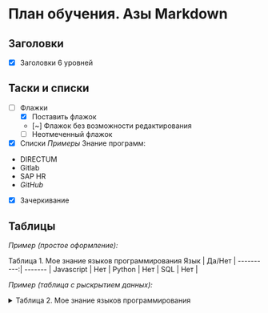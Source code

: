 # План обучения. Азы Markdown
## Заголовки
- [x] Заголовки 6 уровней

## Таски и списки
- [ ] Флажки
  - [x] Поставить флажок
  - [~] Флажок без возможности редактирования
  - [ ] Неотмеченный флажок
- [x] Списки
*Примеры*
Знание программ:
* DIRECTUM
* Gitlab
* SAP HR
* *GitHub*

- [x] Зачеркивание 

## Таблицы
*Пример (простое оформление):*

Таблица 1. Мое знание языков программирования
Язык   | Да/Нет |
----------:| ------- |
Javascript | Нет     |
Python     | Нет     |
 SQL       | Нет     |

*Пример (таблица с рыскрытием данных):*

<details>
<summary>Таблица 2. Мое знание языков программирования</summary>

Язык   | Да/Нет |
----------:| ------- |
Javascript | Нет     |
Python     | Нет     |
 SQL       | Нет     |
    
<details>

---
>Python-это язык компьютерного программирования, часто используемый для создания веб-сайтов и программного обеспечения, автоматизации задач и проведения анализа 
>данных.
— IQBI (Сайт vc.ru)
